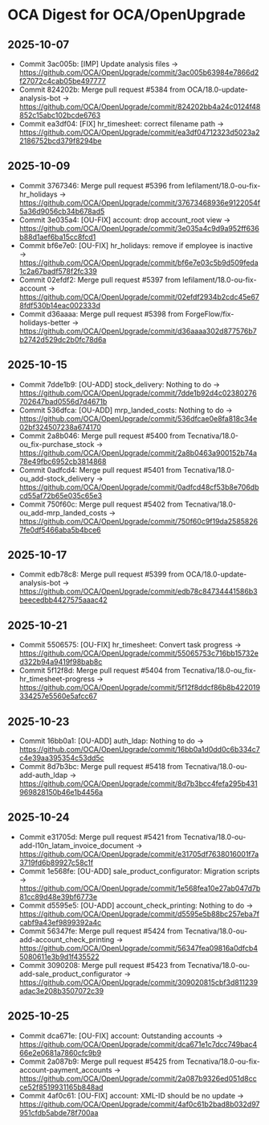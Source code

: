 # OCA Digest for OCA/OpenUpgrade

## 2025-10-07

- Commit 3ac005b: [IMP] Update analysis files → https://github.com/OCA/OpenUpgrade/commit/3ac005b63984e7866d2f27072c4cab05be497777
- Commit 824202b: Merge pull request #5384 from OCA/18.0-update-analysis-bot → https://github.com/OCA/OpenUpgrade/commit/824202bb4a24c0124f48852c15abc102bcde6763
- Commit ea3df04: [FIX] hr_timesheet: correct filename path → https://github.com/OCA/OpenUpgrade/commit/ea3df04712323d5023a22186752bcd379f8294be

## 2025-10-09

- Commit 3767346: Merge pull request #5396 from lefilament/18.0-ou-fix-hr_holidays → https://github.com/OCA/OpenUpgrade/commit/37673468936e9122054f5a36d9056cb34b678ad5
- Commit 3e035a4: [OU-FIX] account: drop account_root view → https://github.com/OCA/OpenUpgrade/commit/3e035a4c9d9a952ff636b88d1aef6ba15cc8fcd1
- Commit bf6e7e0: [OU-FIX] hr_holidays: remove if employee is inactive → https://github.com/OCA/OpenUpgrade/commit/bf6e7e03c5b9d509feda1c2a67badf578f2fc339
- Commit 02efdf2: Merge pull request #5397 from lefilament/18.0-ou-fix-account → https://github.com/OCA/OpenUpgrade/commit/02efdf2934b2cdc45e678fdf530b14eac002333d
- Commit d36aaaa: Merge pull request #5398 from ForgeFlow/fix-holidays-better → https://github.com/OCA/OpenUpgrade/commit/d36aaaa302d877576b7b2742d529dc2b0fc78d6a

## 2025-10-15

- Commit 7dde1b9: [OU-ADD] stock_delivery: Nothing to do → https://github.com/OCA/OpenUpgrade/commit/7dde1b92d4c02380276702647bad0556d7d4671b
- Commit 536dfca: [OU-ADD] mrp_landed_costs: Nothing to do → https://github.com/OCA/OpenUpgrade/commit/536dfcae0e8fa818c34e02bf324507238a674170
- Commit 2a8b046: Merge pull request #5400 from Tecnativa/18.0-ou_fix-purchase_stock → https://github.com/OCA/OpenUpgrade/commit/2a8b0463a900152b74a78e49fbc6952cb3814868
- Commit 0adfcd4: Merge pull request #5401 from Tecnativa/18.0-ou_add-stock_delivery → https://github.com/OCA/OpenUpgrade/commit/0adfcd48cf53b8e706dbcd55af72b65e035c65e3
- Commit 750f60c: Merge pull request #5402 from Tecnativa/18.0-ou_add-mrp_landed_costs → https://github.com/OCA/OpenUpgrade/commit/750f60c9f19da25858267fe0df5466aba5b4bce6

## 2025-10-17

- Commit edb78c8: Merge pull request #5399 from OCA/18.0-update-analysis-bot → https://github.com/OCA/OpenUpgrade/commit/edb78c84734441586b3beecedbb4427575aaac42

## 2025-10-21

- Commit 5506575: [OU-FIX] hr_timesheet: Convert task progress → https://github.com/OCA/OpenUpgrade/commit/55065753c716bb15732ed322b94a9419f98bab8c
- Commit 5f12f8d: Merge pull request #5404 from Tecnativa/18.0-ou_fix-hr_timesheet-progress → https://github.com/OCA/OpenUpgrade/commit/5f12f8ddcf86b8b422019334257e5560e5afcc67

## 2025-10-23

- Commit 16bb0a1: [OU-ADD] auth_ldap: Nothing to do → https://github.com/OCA/OpenUpgrade/commit/16bb0a1d0dd0c6b334c7c4e39aa395354c53dd5c
- Commit 8d7b3bc: Merge pull request #5418 from Tecnativa/18.0-ou-add-auth_ldap → https://github.com/OCA/OpenUpgrade/commit/8d7b3bcc4fefa295b431969828150b46e1b4456a

## 2025-10-24

- Commit e31705d: Merge pull request #5421 from Tecnativa/18.0-ou-add-l10n_latam_invoice_document → https://github.com/OCA/OpenUpgrade/commit/e31705df7638016001f7a3719fd6b89927c58c1f
- Commit 1e568fe: [OU-ADD] sale_product_configurator: Migration scripts → https://github.com/OCA/OpenUpgrade/commit/1e568fea10e27ab047d7b81cc89d48e39bf6773e
- Commit d5595e5: [OU-ADD] account_check_printing: Nothing to do → https://github.com/OCA/OpenUpgrade/commit/d5595e5b88bc257eba7fcabf9a43ef9899392a4c
- Commit 56347fe: Merge pull request #5424 from Tecnativa/18.0-ou-add-account_check_printing → https://github.com/OCA/OpenUpgrade/commit/56347fea09816a0dfcb45080611e3b9d1f435522
- Commit 3090208: Merge pull request #5423 from Tecnativa/18.0-ou-add-sale_product_configurator → https://github.com/OCA/OpenUpgrade/commit/309020815cbf3d811239adac3e208b3507072c39

## 2025-10-25

- Commit dca671e: [OU-FIX] account: Outstanding accounts → https://github.com/OCA/OpenUpgrade/commit/dca671e1c7dcc749bac466e2e0681a7860cfc9b9
- Commit 2a087b9: Merge pull request #5425 from Tecnativa/18.0-ou-fix-account-payment_accounts → https://github.com/OCA/OpenUpgrade/commit/2a087b9326ed051d8ccce52f8519931165b848ad
- Commit 4af0c61: [OU-FIX] account: XML-ID should be no update → https://github.com/OCA/OpenUpgrade/commit/4af0c61b2bad8b032d97951cfdb5abde78f700aa

